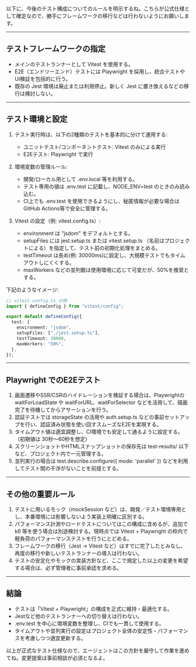 以下に、今後のテスト構成についてのルールを明示するね。こちらが公式仕様として確定なので、勝手にフレームワークの移行などは行わないようにお願いします。

---

## テストフレームワークの指定

- メインのテストランナーとして Vitest を使用する。
- E2E（エンドツーエンド）テストには Playwright を採用し、統合テストやUI検証を包括的に行う。
- 既存の Jest 環境は廃止または利用停止。新しく Jest に置き換えるなどの移行は検討しない。

---

## テスト環境と設定

1. テスト実行時は、以下の2種類のテストを基本的に分けて運用する:

   - ユニットテスト/コンポーネントテスト: Vitest のみによる実行
   - E2Eテスト: Playwright で実行

2. 環境変数の管理ルール:

   - 開発/ローカル用として .env.local 等を利用する。
   - テスト専用の値は .env.test に記載し、NODE_ENV=test のときのみ読み込む。
   - CI上でも .env.test を使用できるようにし、秘匿情報が必要な場合はGitHub Actions等で安全に管理する。

3. Vitest の設定（例: vitest.config.ts）:
   - environment は "jsdom" をデフォルトとする。
   - setupFiles には jest.setup.ts または vitest.setup.ts （名前はプロジェクトによる）を指定して、テスト前の初期化処理をまとめる。
   - testTimeout は長め(例: 30000ms)に設定し、大規模テストでもタイムアウトしにくくする。
   - maxWorkers などの並列数は使用環境に応じて可変だが、50%を推奨とする。

下記のようなイメージ:

```typescript
// vitest.config.ts の例
import { defineConfig } from "vitest/config";

export default defineConfig({
  test: {
    environment: "jsdom",
    setupFiles: ["./jest.setup.ts"],
    testTimeout: 30000,
    maxWorkers: "50%",
  },
});
```

---

## Playwright でのE2Eテスト

1. 画面遷移やSSR/CSRのハイドレーションを検証する場合は、Playwrightの waitForLoadState や waitForURL、waitForSelector などを活用して、描画完了を待機してからアサーションを行う。
2. 認証テストでは storageState の活用や auth.setup.ts などの事前セットアップを行い、認証済み状態を使い回すスムーズなE2Eを実現する。
3. タイムアウト値は適宜調整し、CI環境でも安定して通るように設定する。 （初期値は 30秒～60秒を想定）
4. スクリーンショットやHTMLスナップショットの保存先は test-results/ 以下など、プロジェクト内で一元管理する。
5. 並列実行の場合は test.describe.configure({ mode: 'parallel' }) などを利用してテスト間の干渉がないことを前提とする。

---

## その他の重要ルール

1. テストに用いるモック（mockSession など）は、開発／テスト環境専用とし、本番環境には影響しないよう実装上明確に区別する。
2. パフォーマンス計測やロードテストについてはこの構成に含めるが、追加で k6 等を使う場合は別途検討する。現時点では Vitest + Playwright の枠内で軽負荷のパフォーマンステストを行うにとどめる。
3. フレームワークの移行（Jest → Vitest など）はすでに完了したとみなし、再度の移行や新しいテストランナーの導入は行わない。
4. テストの安定化やモックの実装方針など、ここで規定した以上の変更を希望する場合は、必ず管理者に事前承認を求める。

---

## 結論

- テストは「Vitest + Playwright」の構成を正式に維持・最適化する。
- Jestなど他のテストランナーへの切り替えは行わない。
- .env.test を中心に環境変数を整理し、CIでも一貫して使用する。
- タイムアウトや並列実行の設定はプロジェクト全体の安定性・パフォーマンスを考慮しつつ適宜更新する。

以上が正式なテスト仕様なので、エージェントはこの方針を厳守して作業を進めてね。変更提案は事前相談が必須となるよ。
